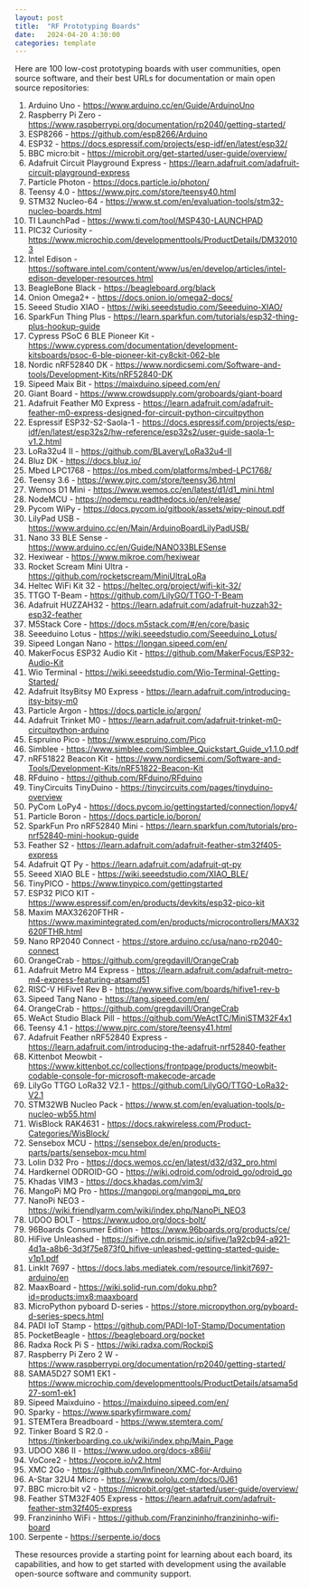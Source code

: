 ```yaml
---
layout: post
title:  "RF Prototyping Boards"
date:   2024-04-20 4:30:00
categories: template
---
```


Here are 100 low-cost prototyping boards with user communities, open source software, and their best URLs for documentation or main open source repositories:

1. Arduino Uno - https://www.arduino.cc/en/Guide/ArduinoUno
2. Raspberry Pi Zero - https://www.raspberrypi.org/documentation/rp2040/getting-started/
3. ESP8266 - https://github.com/esp8266/Arduino
4. ESP32 - https://docs.espressif.com/projects/esp-idf/en/latest/esp32/
5. BBC micro:bit - https://microbit.org/get-started/user-guide/overview/
6. Adafruit Circuit Playground Express - https://learn.adafruit.com/adafruit-circuit-playground-express
7. Particle Photon - https://docs.particle.io/photon/
8. Teensy 4.0 - https://www.pjrc.com/store/teensy40.html
9. STM32 Nucleo-64 - https://www.st.com/en/evaluation-tools/stm32-nucleo-boards.html
10. TI LaunchPad - https://www.ti.com/tool/MSP430-LAUNCHPAD
11. PIC32 Curiosity - https://www.microchip.com/developmenttools/ProductDetails/DM320103
12. Intel Edison - https://software.intel.com/content/www/us/en/develop/articles/intel-edison-developer-resources.html
13. BeagleBone Black - https://beagleboard.org/black
14. Onion Omega2+ - https://docs.onion.io/omega2-docs/
15. Seeed Studio XIAO - https://wiki.seeedstudio.com/Seeeduino-XIAO/
16. SparkFun Thing Plus - https://learn.sparkfun.com/tutorials/esp32-thing-plus-hookup-guide
17. Cypress PSoC 6 BLE Pioneer Kit - https://www.cypress.com/documentation/development-kitsboards/psoc-6-ble-pioneer-kit-cy8ckit-062-ble
18. Nordic nRF52840 DK - https://www.nordicsemi.com/Software-and-tools/Development-Kits/nRF52840-DK
19. Sipeed Maix Bit - https://maixduino.sipeed.com/en/
20. Giant Board - https://www.crowdsupply.com/groboards/giant-board
21. Adafruit Feather M0 Express - https://learn.adafruit.com/adafruit-feather-m0-express-designed-for-circuit-python-circuitpython
22. Espressif ESP32-S2-Saola-1 - https://docs.espressif.com/projects/esp-idf/en/latest/esp32s2/hw-reference/esp32s2/user-guide-saola-1-v1.2.html
23. LoRa32u4 II - https://github.com/BLavery/LoRa32u4-II
24. Bluz DK - https://docs.bluz.io/
25. Mbed LPC1768 - https://os.mbed.com/platforms/mbed-LPC1768/
26. Teensy 3.6 - https://www.pjrc.com/store/teensy36.html
27. Wemos D1 Mini - https://www.wemos.cc/en/latest/d1/d1_mini.html
28. NodeMCU - https://nodemcu.readthedocs.io/en/release/
29. Pycom WiPy - https://docs.pycom.io/gitbook/assets/wipy-pinout.pdf
30. LilyPad USB - https://www.arduino.cc/en/Main/ArduinoBoardLilyPadUSB/
31. Nano 33 BLE Sense - https://www.arduino.cc/en/Guide/NANO33BLESense
32. Hexiwear - https://www.mikroe.com/hexiwear
33. Rocket Scream Mini Ultra - https://github.com/rocketscream/MiniUltraLoRa
34. Heltec WiFi Kit 32 - https://heltec.org/project/wifi-kit-32/
35. TTGO T-Beam - https://github.com/LilyGO/TTGO-T-Beam
36. Adafruit HUZZAH32 - https://learn.adafruit.com/adafruit-huzzah32-esp32-feather
37. M5Stack Core - https://docs.m5stack.com/#/en/core/basic
38. Seeeduino Lotus - https://wiki.seeedstudio.com/Seeeduino_Lotus/
39. Sipeed Longan Nano - https://longan.sipeed.com/en/
40. MakerFocus ESP32 Audio Kit - https://github.com/MakerFocus/ESP32-Audio-Kit
41. Wio Terminal - https://wiki.seeedstudio.com/Wio-Terminal-Getting-Started/
42. Adafruit ItsyBitsy M0 Express - https://learn.adafruit.com/introducing-itsy-bitsy-m0
43. Particle Argon - https://docs.particle.io/argon/
44. Adafruit Trinket M0 - https://learn.adafruit.com/adafruit-trinket-m0-circuitpython-arduino
45. Espruino Pico - https://www.espruino.com/Pico
46. Simblee - https://www.simblee.com/Simblee_Quickstart_Guide_v1.1.0.pdf
47. nRF51822 Beacon Kit - https://www.nordicsemi.com/Software-and-Tools/Development-Kits/nRF51822-Beacon-Kit
48. RFduino - https://github.com/RFduino/RFduino
49. TinyCircuits TinyDuino - https://tinycircuits.com/pages/tinyduino-overview
50. PyCom LoPy4 - https://docs.pycom.io/gettingstarted/connection/lopy4/
51. Particle Boron - https://docs.particle.io/boron/
52. SparkFun Pro nRF52840 Mini - https://learn.sparkfun.com/tutorials/pro-nrf52840-mini-hookup-guide
53. Feather S2 - https://learn.adafruit.com/adafruit-feather-stm32f405-express
54. Adafruit QT Py - https://learn.adafruit.com/adafruit-qt-py
55. Seeed XIAO BLE - https://wiki.seeedstudio.com/XIAO_BLE/
56. TinyPICO - https://www.tinypico.com/gettingstarted
57. ESP32 PICO KIT - https://www.espressif.com/en/products/devkits/esp32-pico-kit
58. Maxim MAX32620FTHR - https://www.maximintegrated.com/en/products/microcontrollers/MAX32620FTHR.html
59. Nano RP2040 Connect - https://store.arduino.cc/usa/nano-rp2040-connect
60. OrangeCrab - https://github.com/gregdavill/OrangeCrab
61. Adafruit Metro M4 Express - https://learn.adafruit.com/adafruit-metro-m4-express-featuring-atsamd51
62. RISC-V HiFive1 Rev B - https://www.sifive.com/boards/hifive1-rev-b
63. Sipeed Tang Nano - https://tang.sipeed.com/en/
64. OrangeCrab - https://github.com/gregdavill/OrangeCrab
65. WeAct Studio Black Pill - https://github.com/WeActTC/MiniSTM32F4x1
66. Teensy 4.1 - https://www.pjrc.com/store/teensy41.html
67. Adafruit Feather nRF52840 Express - https://learn.adafruit.com/introducing-the-adafruit-nrf52840-feather
68. Kittenbot Meowbit - https://www.kittenbot.cc/collections/frontpage/products/meowbit-codable-console-for-microsoft-makecode-arcade
69. LilyGo TTGO LoRa32 V2.1 - https://github.com/LilyGO/TTGO-LoRa32-V2.1
70. STM32WB Nucleo Pack - https://www.st.com/en/evaluation-tools/p-nucleo-wb55.html
71. WisBlock RAK4631 - https://docs.rakwireless.com/Product-Categories/WisBlock/
72. Sensebox MCU - https://sensebox.de/en/products-parts/parts/sensebox-mcu.html
73. Lolin D32 Pro - https://docs.wemos.cc/en/latest/d32/d32_pro.html
74. Hardkernel ODROID-GO - https://wiki.odroid.com/odroid_go/odroid_go
75. Khadas VIM3 - https://docs.khadas.com/vim3/
76. MangoPi MQ Pro - https://mangopi.org/mangopi_mq_pro
77. NanoPi NEO3 - https://wiki.friendlyarm.com/wiki/index.php/NanoPi_NEO3
78. UDOO BOLT - https://www.udoo.org/docs-bolt/
79. 96Boards Consumer Edition - https://www.96boards.org/products/ce/
80. HiFive Unleashed - https://sifive.cdn.prismic.io/sifive/1a92cb94-a921-4d1a-a8b6-3d3f75e873f0_hifive-unleashed-getting-started-guide-v1p1.pdf
81. LinkIt 7697 - https://docs.labs.mediatek.com/resource/linkit7697-arduino/en
82. MaaxBoard - https://wiki.solid-run.com/doku.php?id=products:imx8:maaxboard
83. MicroPython pyboard D-series - https://store.micropython.org/pyboard-d-series-specs.html
84. PADI IoT Stamp - https://github.com/PADI-IoT-Stamp/Documentation
85. PocketBeagle - https://beagleboard.org/pocket
86. Radxa Rock Pi S - https://wiki.radxa.com/RockpiS
87. Raspberry Pi Zero 2 W - https://www.raspberrypi.org/documentation/rp2040/getting-started/
88. SAMA5D27 SOM1 EK1 - https://www.microchip.com/developmenttools/ProductDetails/atsama5d27-som1-ek1
89. Sipeed Maixduino - https://maixduino.sipeed.com/en/
90. Sparky - https://www.sparkyfirmware.com/
91. STEMTera Breadboard - https://www.stemtera.com/
92. Tinker Board S R2.0 - https://tinkerboarding.co.uk/wiki/index.php/Main_Page
93. UDOO X86 II - https://www.udoo.org/docs-x86ii/
94. VoCore2 - https://vocore.io/v2.html
95. XMC 2Go - https://github.com/Infineon/XMC-for-Arduino
96. A-Star 32U4 Micro - https://www.pololu.com/docs/0J61
97. BBC micro:bit v2 - https://microbit.org/get-started/user-guide/overview/
98. Feather STM32F405 Express - https://learn.adafruit.com/adafruit-feather-stm32f405-express
99. Franzininho WiFi - https://github.com/Franzininho/franzininho-wifi-board
100. Serpente - https://serpente.io/docs

These resources provide a starting point for learning about each board, its capabilities, and how to get started with development using the available open-source software and community support.